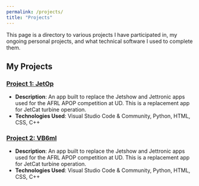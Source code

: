 ```yaml
---
permalink: /projects/
title: "Projects"
---
```


This page is a directory to various projects I have participated in, my ongoing personal projects, and what technical software I used to complete them. 

## My Projects

### [Project 1: JetOp](/_projects/JetOp/)
- **Description**: An app built to replace the Jetshow and Jettronic apps used for the AFRL APOP competition at UD. This is a replacement app for JetCat turbine operation. 
- **Technologies Used**: Visual Studio Code & Community, Python, HTML, CSS, C++

### [Project 2: VB6ml](_pages\_projects\VB6ml)
- **Description**: An app built to replace the Jetshow and Jettronic apps used for the AFRL APOP competition at UD. This is a replacement app for JetCat turbine operation. 
- **Technologies Used**: Visual Studio Code & Community, Python, HTML, CSS, C++